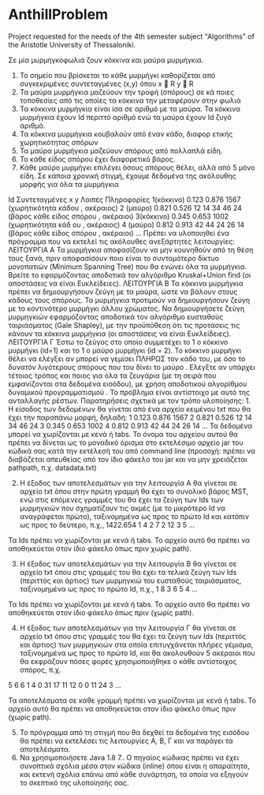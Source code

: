 # AnthillProblem
Project requested for the needs of the 4th semester subject "Algorithms" of the Aristotle University of Thessaloniki.

Σε μία μυρμηγκοφωλιά ζουν κόκκινα και μαύρα μυρμήγκια.
1. Το σημείο που βρίσκεται το κάθε μυρμήγκι καθορίζεται από συγκεκριμένες συντεταγμένες (x,y) όπου x  R y  R
2. Τα μαύρα μυρμήγκια μαζεύουν την τροφή (σπόρους) σε κά ποιες τοποθεσίες από τις οποίες
τα κόκκινα την μεταφέρουν στην φωλιά
3. Τα κόκκινα μυρμήγκια είναι ίσα σε αριθμό με τα μαύρα. Τα κόκκινα μυρμήγκια έχουν Id
περιττό αριθμό ενώ τα μαύρα έχουν Id ζυγό αριθμό.
4. Τα κόκκινα μυρμήγκια κουβαλούν από έναν κάδο, διαφορ ετικής χωρητικότητας σπόρων
5. Τα μαύρα μυρμήγκια μαζεύουν σπόρους από πολλαπλά είδη.
6. Το κάθε είδος σπόρου έχει διαφορετικό βάρος.
7. Κάθε μαύρο μυρμήγκι επιλέγει όσους σπόρους θέλει, αλλά από 5 μόνο είδη.
Σε κάποια χρονική στιγμή, έχουμε δεδομένα της ακόλουθης μορφής για όλα τα μυρμήγκια

Id         Συντεταγμένες x y       Λοιπές Πληροφορίες
1(κόκκινο) 0.123 0.876          1567 (χωρητικότητα κάδου , ακέραιος)
2 (μαύρο)  0.821 0.526          12 14 34 46 24 (βάρος κάθε είδος σπόρου , ακέραιοι)
3(κόκκινο) 0.345 0.653          1002 (χωρητικότητα κάδ ου , ακέραιος)
4 (μαύρο)  0.812 0.913          42 44 24 26 14 (βάρος κάθε είδος σπόρου , ακέραιοι)
...
Πρέπει να υλοποιηθεί ένα πρόγραμμα που να εκτελεί τις ακόλουθες ανεξάρτητες λειτουργίες:
ΛΕΙΤΟΥΡΓΙΑ Α
Τα μυρμήγκια αποφασίζουν να μην κουνηθούν από τη θέση τους ξανά, πριν αποφασίσουν ποιο
είναι το συντομότερο δίκτυο μονοπατιών (Minimum Spanning Tree) που θα ενώνει όλα τα
μυρμήγκια. Βρείτε το εφαρμόζοντας αποδοτικά τον αλγόριθμο Kruskal+Union find (οι αποστάσεις να είναι Ευκλείδειες).
ΛΕΙΤΟΥΡΓΙΑ B
Τα κόκκινα μυρμήγκια πρέπει να δημιουργήσουν ζεύγη με τα μαύρα, ώστε να βάλουν στους
κάδους τους σπόρους. Τα μυρμήγκια προτιμούν να δημιουργήσουν ζεύγη με το κοντινότερο
μυρμήγκι άλλου χρώματος. Να δημιουργήσετε ζεύγη μυρμηγκιών εφαρμόζοντας αποδοτικά τον
αλγόριθμο ευσταθούς ταιριάσματος (Gale Shapley), με την προϋπόθεση ότι τις προτάσεις τις
κάνουν τα κόκκινα μυρμήγκια (οι αποστάσεις να είναι Ευκλείδειες).
ΛΕΙΤΟΥΡΓΙΑ Γ
Έστω το ζεύγος στο οποίο συμμετέχει το 1
ο κόκκινο μυρμήγκι (id=1) και το 1 ο μαύρο μυρμήγκι (id = 2).
Το κόκκινο μυρμήγκι θέλει να ελέγξει αν μπορεί να γεμίσει ΠΛΗΡΩΣ τον κάδο του, με όσο
το δυνατόν λιγότερους σπόρους που του δίνει το μαύρο . Ελέγξτε αν υπάρχει τέτοιος τρόπος και
ποιος για όλα τα ζευγάρια (με τη σειρά που εμφανίζονται στα δεδομένα εισόδου), με χρήση
αποδοτικού αλγορίθμου δυναμικού προγραμματισμού .
Το πρόβλημα είναι αντίστοιχο με αυτό της ανταλλαγής ρέστων.
Παρατηρήσεις σχετικά με τον τρόπο υλοποίησης:
1.
Η είσοδος των δεδομένων θα γίνεται από ένα αρχείο κειμένου txt που θα έχει την παραπάνω
μορφή, δηλαδή:
1
0.123 0.876 1567
2
0.821 0.526 12 14 34 46 24
3
0.345 0.653 1002
4
0.812 0.913 42 44 24 26 14
...
Τα δεδομένα μπορεί να χωρίζονται με κενά ή tabs.
Το όνομα του αρχείου αυτού θα πρέπει να δίνεται ως το μοναδικό όρισμα στο εκτελέσιμο αρχείο jar του κώδικά σας κατά την εκτέλεσή του
από command line (προσοχή: πρέπει να διαβάζεται απευθείας από τον ίδιο φάκελο του jar και να μην χρειάζεται pathpath, π.χ. datadata.txt)

2. Η έξοδος των αποτελεσμάτων για την λειτουργία Α θα γίνεται σε αρχείο txt όπου στην πρώτη γραμμή θα έχει το συνολικό βάρος MST,
ενώ στις επόμενες γραμμές του θα έχει τα ζεύγη των Ids των μυρμηγκιών που σχηματίζουν τις ακμές (με το μικρότερο Id να αναγράφεται πρώτο),
ταξινομημένα ως προς το πρώτο Id και κατόπιν ως προς το δεύτερο, π.χ.,
1422.654
1 4
2 7
2 12
3 5
...

Τα Ids πρέπει να χωρίζονται με κενά ή tabs.
Το αρχείο αυτό θα πρέπει να αποθηκεύεται στον ίδιο φάκελο όπως πριν χωρίς path).

3. Η έξοδος των αποτελεσμάτων για την λειτουργία Β θα γίνεται σε αρχείο txt όπου στις γραμμές του θα έχει τα τελικά ζεύγη των Ids (περιττός και άρτιος) των μυρμηγκιώ του ευσταθούς ταιριάσματος, ταξινομημένα ως προς το πρώτο Id, π.χ.,
1 8
3 6
5 4
...

Τα Ids πρέπει να χωρίζονται με κενά ή tabs.
Το αρχείο αυτό θα πρέπει να αποθηκεύεται στον ίδιο φάκελο όπως πριν (χωρίς path).

4. Η έξοδος των αποτελεσμάτων για την λειτουργία Γ θα γίνεται σε αρχείο txt όπου στις γραμμές του θα έχει τα ζεύγη των Ids (περιττός και άρτιος) των μυρμηγκιών στα οποία επιτυγχάνεται πλήρες γέμισμα, ταξινομημένα ως προς το πρώτο Id, και θα ακολουθούν 5 ακέραιοι που θα εκφράζουν πόσες φορές χρησιμοποιήθηκε ο κάθε αντίστοιχος σπόρος, π.χ.

5 6    6 1 4 0 31 17
11 12  0 0 11 24 3
...

Τα αποτελέσματα σε κάθε γραμμή πρέπει να χωρίζονται με κενά ή tabs.
Το αρχείο αυτό θα πρέπει να αποθηκεύεται στον ίδιο φάκελο όπως πριν (χωρίς path).

5. Το πρόγραμμα από τη στιγμή που θα δεχθεί τα δεδομένα της εισόδου θα πρέπει να εκτελέσει τις λειτουργίες Α, Β, Γ και να παράγει τα αποτελέσματα.
6. Να χρησιμοποιήσετε Java 1.8
7.. Ο πηγαίος κώδικας πρέπει να έχει συνοπτικά σχόλια μέσα στον κώδικα (inline) όπου είναι η απαραίτητο, και εκτενή σχόλια επάνω από κάθε συνάρτηση, τα οποία να εξηγούν το σκεπτικό της υλοποίησής σας.
